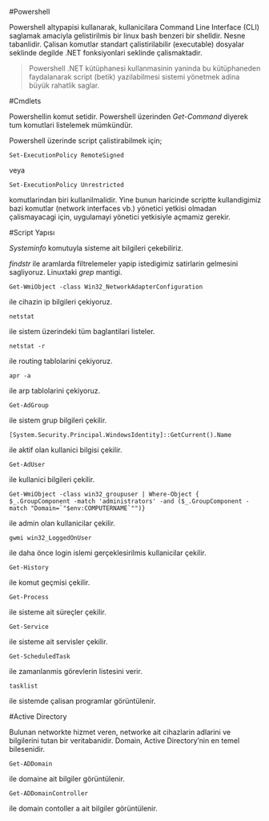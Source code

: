#Powershell

Powershell altypapisi kullanarak, kullanicilara Command Line Interface (CLI) saglamak amaciyla gelistirilmis
bir linux bash benzeri bir shelldir.
Nesne tabanlidir. Çalisan komutlar standart çalistirilabilir (executable) dosyalar seklinde degilde .NET fonksiyonlari seklinde 
çalismaktadir.

> Powershell .NET kütüphanesi kullanmasinin yaninda bu kütüphaneden faydalanarak script (betik) yazilabilmesi sistemi yönetmek adina büyük rahatlik saglar.

#Cmdlets 

Powershellin komut setidir. Powershell üzerinden *Get-Command* diyerek tum komutlari listelemek mümkündür.

Powershell üzerinde script çalistirabilmek için;

	Set-ExecutionPolicy RemoteSigned 

veya 

	Set-ExecutionPolicy Unrestricted

komutlarindan biri kullanilmalidir. Yine bunun haricinde scriptte kullandigimiz bazi komutlar (network interfaces vb.) yönetici yetkisi olmadan çalismayacagi için,
uygulamayi yönetici yetkisiyle açmamiz gerekir.

#Script Yapısı

*Systeminfo* komutuyla sisteme ait bilgileri çekebiliriz.

*findstr* ile aramlarda filtrelemeler yapip istedigimiz satirlarin gelmesini sagliyoruz.
 Linuxtaki *grep* mantigi.

	Get-WmiObject -class Win32_NetworkAdapterConfiguration 

ile cihazin ip bilgileri çekiyoruz.

	netstat 

ile sistem üzerindeki tüm baglantilari listeler.

	netstat -r 

ile routing tablolarini çekiyoruz.

	apr -a 

ile arp tablolarini çekiyoruz.

	Get-AdGroup 

ile sistem grup bilgileri çekilir.

	[System.Security.Principal.WindowsIdentity]::GetCurrent().Name  

ile aktif olan kullanici bilgisi çekilir.

	Get-AdUser 

ile kullanici bilgileri çekilir.

	Get-WmiObject -class win32_groupuser | Where-Object { $_.GroupComponent -match 'administrators' -and ($_.GroupComponent -match "Domain=`"$env:COMPUTERNAME`"")}

ile admin olan kullanicilar çekilir.

	gwmi win32_LoggedOnUser 

ile daha önce login islemi gerçeklesirilmis kullanicilar çekilir.

	Get-History 

ile komut geçmisi çekilir.

	Get-Process 

ile sisteme ait süreçler çekilir.

	Get-Service 

ile sisteme ait servisler çekilir.

	Get-ScheduledTask 

ile zamanlanmis görevlerin listesini verir.


	tasklist 

ile sistemde çalisan programlar görüntülenir.

#Active Directory

Bulunan networkte hizmet veren, networke ait cihazlarin adlarini ve bilgilerini tutan bir veritabanidir. Domain, Active
Directory’nin en temel bilesenidir.

	Get-ADDomain 

ile domaine ait bilgiler görüntülenir.

	Get-ADDomainController 

ile domain contoller a ait bilgiler görüntülenir.

